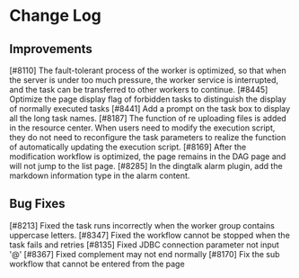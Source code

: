 # Change Log

## Improvements

[#8110] The fault-tolerant process of the worker is optimized, so that when the server is under too much pressure, the worker service is interrupted, and the task can be transferred to other workers to continue.
[#8445] Optimize the page display flag of forbidden tasks to distinguish the display of normally executed tasks
[#8441] Add a prompt on the task box to display all the long task names.
[#8187] The function of re uploading files is added in the resource center. When users need to modify the execution script, they do not need to reconfigure the task parameters to realize the function of automatically updating the execution script.
[#8169] After the modification workflow is optimized, the page remains in the DAG page and will not jump to the list page.
[#8285] In the dingtalk alarm plugin, add the markdown information type in the alarm content.

## Bug Fixes

[#8213] Fixed the task runs incorrectly when the worker group contains uppercase letters.
[#8347] Fixed the workflow cannot be stopped when the task fails and retries
[#8135] Fixed JDBC connection parameter not input '@'
[#8367] Fixed complement may not end normally
[#8170] Fix the sub workflow that cannot be entered from the page
